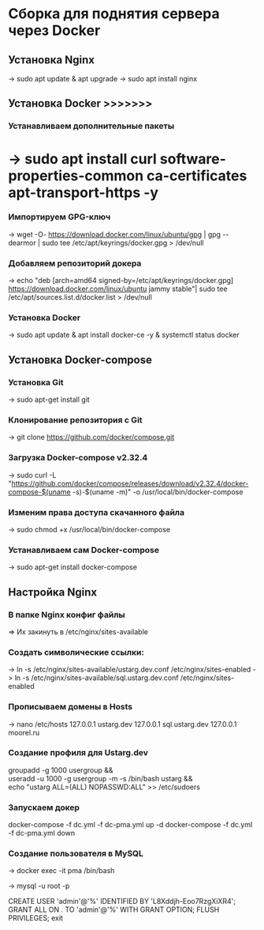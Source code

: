 # Сборка для поднятия сервера через Docker

## Установка Nginx

-> sudo apt update & apt upgrade
-> sudo apt install nginx

## Установка Docker >>>>>>>

### Устанавливаем дополнительные пакеты

# -> sudo apt install curl software-properties-common ca-certificates apt-transport-https -y

### Импортируем GPG-ключ

-> wget -O- https://download.docker.com/linux/ubuntu/gpg | gpg --dearmor | sudo tee /etc/apt/keyrings/docker.gpg > /dev/null

### Добавляем репозиторий докера

-> echo "deb [arch=amd64 signed-by=/etc/apt/keyrings/docker.gpg] https://download.docker.com/linux/ubuntu jammy stable"| sudo tee /etc/apt/sources.list.d/docker.list > /dev/null

### Установка Docker

-> sudo apt update & apt install docker-ce -y & systemctl status docker

## Установка Docker-compose

### Установка Git

-> sudo apt-get install git

### Клонирование репозитория с Git

-> git clone https://github.com/docker/compose.git

### Загрузка Docker-compose v2.32.4

-> sudo curl -L "https://github.com/docker/compose/releases/download/v2.32.4/docker-compose-$(uname -s)-$(uname -m)" -o /usr/local/bin/docker-compose

### Изменим права доступа скачанного файла

-> sudo chmod +x /usr/local/bin/docker-compose

### Устанавливаем сам Docker-compose

-> sudo apt-get install docker-compose

## Настройка Nginx

### В папке Nginx конфиг файлы

=> Их закинуть в /etc/nginx/sites-available

### Создать символические ссылки:

-> ln -s /etc/nginx/sites-available/ustarg.dev.conf /etc/nginx/sites-enabled
-> ln -s /etc/nginx/sites-available/sql.ustarg.dev.conf /etc/nginx/sites-enabled

### Прописываем домены в Hosts

-> nano /etc/hosts
127.0.0.1 ustarg.dev
127.0.0.1 sql.ustarg.dev
127.0.0.1 moorel.ru

### Создание профиля для Ustarg.dev

groupadd -g 1000 usergroup && \
 useradd -u 1000 -g usergroup -m -s /bin/bash ustarg && \
 echo "ustarg ALL=(ALL) NOPASSWD:ALL" >> /etc/sudoers

### Запускаем докер

docker-compose -f dc.yml -f dc-pma.yml up -d
docker-compose -f dc.yml -f dc-pma.yml down

### Создание пользователя в MySQL

-> docker exec -it pma /bin/bash

-> mysql -u root -p

CREATE USER 'admin'@'%' IDENTIFIED BY 'L8Xddjh-Eoo7RzgXiXR4';
GRANT ALL ON _._ TO 'admin'@'%' WITH GRANT OPTION;
FLUSH PRIVILEGES;
exit
